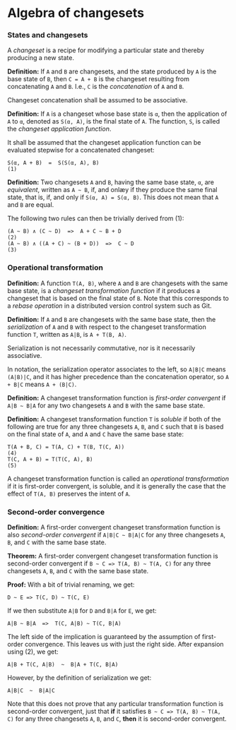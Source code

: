 Algebra of changesets
=====================

### States and changesets

A *changeset* is a recipe for modifying a particular state and thereby producing
a new state.

**Definition:** If `A` and `B` are changesets, and the state produced by `A` is
the base state of `B`, then `C = A + B` is the changeset resulting from
concatenating `A` and `B`. I.e., `C` is the *concatenation* of `A` and `B`.

Changeset concatenation shall be assumed to be associative.

**Definition:** If `A` is a changeset whose base state is `α`, then the
application of `A` to `α`, denoted as `S(α, A)`, is the final state of `A`. The
function, `S`, is called the *changeset application function*.

It shall be assumed that the changeset application function can be evaluated
stepwise for a concatenated changeset:

    S(α, A + B)  =  S(S(α, A), B)                                            (1)

**Definition:** Two changesets `A` and `B`, having the same base state, `α`, are
*equivalent*, written as `A ~ B`, if, and onlæy if they produce the same final
state, that is, if, and only if `S(α, A) = S(α, B)`. This does not mean that `A`
and `B` are equal.

The following two rules can then be trivially derived from (1):

    (A ~ B) ∧ (C ~ D)  =>  A + C ~ B + D                                     (2)
    (A ~ B) ∧ ((A + C) ~ (B + D))  =>  C ~ D                                 (3)


### Operational transformation

**Definition:** A function `T(A, B)`, where `A` and `B` are changesets with the
same base state, is a *changeset transformation function* if it produces a
changeset that is based on the final state of `B`. Note that this corresponds to
a *rebase operation* in a distributed version control system such as Git.

**Definition:** If `A` and `B` are changesets with the same base state, then the
*serialization* of `A` and `B` with respect to the changeset transformation
function `T`, written as `A|B`, is `A + T(B, A)`.

Serialization is not necessarily commutative, nor is it necessarily associative.

In notation, the serialization operator associates to the left, so `A|B|C` means
`(A|B)|C`, and it has higher precedence than the concatenation operator, so `A +
B|C` means `A + (B|C)`.

**Definition:** A changeset transformation function is *first-order convergent*
if `A|B ~ B|A` for any two changesets `A` and `B` with the same base state.

**Definition:** A changeset transformation function `T` is *soluble* if both of
the following are true for any three changesets `A`, `B`, and `C` such that `B`
is based on the final state of `A`, and `A` and `C` have the same base state:

    T(A + B, C) = T(A, C) + T(B, T(C, A))                                    (4)
    T(C, A + B) = T(T(C, A), B)                                              (5)

A changeset transformation function is called an *operational transformation* if
it is first-order convergent, is soluble, and it is generally the case that the
effect of `T(A, B)` preserves the intent of `A`.


### Second-order convergence

**Definition:** A first-order convergent changeset transformation function is
also *second-order convergent* if `A|B|C ~ B|A|C` for any three changesets `A`,
`B`, and `C` with the same base state.

**Theorem:** A first-order convergent changeset transformation function is
second-order convergent if `B ~ C => T(A, B) ~ T(A, C)` for any three changesets
`A`, `B`, and `C` with the same base state.

**Proof:** With a bit of trivial renaming, we get:

    D ~ E => T(C, D) ~ T(C, E)

If we then substitute `A|B` for `D` and `B|A` for `E`, we get:

    A|B ~ B|A  =>  T(C, A|B) ~ T(C, B|A)

The left side of the implication is guaranteed by the assumption of first-order
convergence. This leaves us with just the right side. After expansion using (2),
we get:

    A|B + T(C, A|B)  ~  B|A + T(C, B|A)

However, by the definition of serialization we get:

    A|B|C  ~  B|A|C

Note that this does not prove that any particular transformation function is
second-order convergent, just that **if** it satisfies `B ~ C => T(A, B) ~ T(A,
C)` for any three changesets `A`, `B`, and `C`, **then** it is second-order
convergent.
